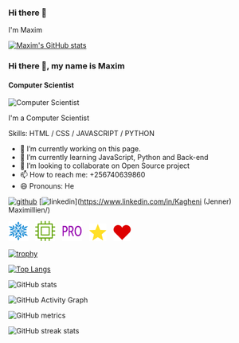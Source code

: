 ### Hi there 👋

I'm Maxim

[![Maxim's GitHub stats](https://github-readme-stats.vercel.app/api?username=Jenner-Maxim)](https://github.com/Jenner-Maxim/github-readme-stats)

### Hi there 👋, my name is Maxim
#### Computer Scientist
![Computer Scientist](https://media.licdn.com/dms/image/D5616AQHrr5lPuLyPAg/profile-displaybackgroundimage-shrink_350_1400/0/1675270520711?e=1686182400&v=beta&t=5Yhbt26PuHCkGm2_e731Ir2IbAkhlE_VaQqSqZR9Uro)

I'm a Computer Scientist

Skills: HTML / CSS / JAVASCRIPT / PYTHON

- 🔭 I’m currently working on this page. 
- 🌱 I’m currently learning JavaScript, Python and Back-end 
- 👯 I’m looking to collaborate on Open Source project 
- 📫 How to reach me: +256740639860 
- 😄 Pronouns: He 


[<img src='https://cdn.jsdelivr.net/npm/simple-icons@3.0.1/icons/github.svg' alt='github' height='40'>](https://github.com/Jenner-Maxim)  [<img src='https://cdn.jsdelivr.net/npm/simple-icons@3.0.1/icons/linkedin.svg' alt='linkedin' height='40'>](https://www.linkedin.com/in/Kagheni (Jenner) Maximillien/)  

<a href='https://archiveprogram.github.com/'><img src='https://raw.githubusercontent.com/acervenky/animated-github-badges/master/assets/acbadge.gif' width='40' height='40'></a> <a href='https://docs.github.com/en/developers'><img src='https://raw.githubusercontent.com/acervenky/animated-github-badges/master/assets/devbadge.gif' width='40' height='40'></a> <a href='https://github.com/pricing'><img src='https://raw.githubusercontent.com/acervenky/animated-github-badges/master/assets/pro.gif' width='40' height='40'></a> <a href='https://stars.github.com/'><img src='https://raw.githubusercontent.com/acervenky/animated-github-badges/master/assets/starbadge.gif' width='35' height='35'></a> <a href='https://docs.github.com/en/github/supporting-the-open-source-community-with-github-sponsors'><img src='https://raw.githubusercontent.com/acervenky/animated-github-badges/master/assets/sponsorbadge.gif' width='35' height='35'></a> 

[![trophy](https://github-profile-trophy.vercel.app/?username=Jenner-Maxim)](https://github.com/ryo-ma/github-profile-trophy)

[![Top Langs](https://github-readme-stats.vercel.app/api/top-langs/?username=Jenner-Maxim)](https://github.com/anuraghazra/github-readme-stats)

![GitHub stats](https://github-readme-stats.vercel.app/api?username=Jenner-Maxim&show_icons=true)  

![GitHub Activity Graph](https://activity-graph.herokuapp.com/graph?username=Jenner-Maxim)  

![GitHub metrics](https://metrics.lecoq.io/Jenner-Maxim)  

![GitHub streak stats](https://streak-stats.demolab.com/?user=Jenner-Maxim)  


